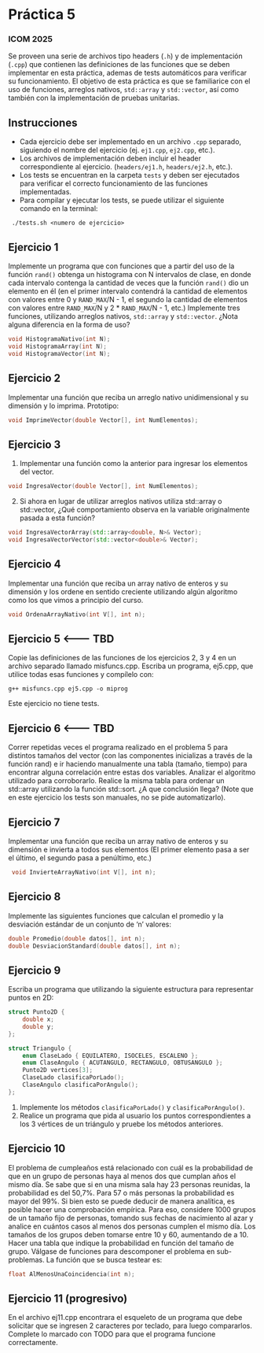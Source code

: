 # Práctica 5

### ICOM 2025

Se proveen una serie de archivos tipo headers (`.h`) y de implementación (`.cpp`) que contienen las definiciones de las funciones que se deben implementar en esta práctica, ademas de tests automáticos para verificar su funcionamiento. El objetivo de esta práctica es que se familiarice con el uso de funciones, arreglos nativos, `std::array` y `std::vector`, así como también con la implementación de pruebas unitarias.

## Instrucciones

- Cada ejercicio debe ser implementado en un archivo `.cpp` separado, siguiendo el nombre del ejercicio (ej. `ej1.cpp`, `ej2.cpp`, etc.).
- Los archivos de implementación deben incluir el header correspondiente al ejercicio. (`headers/ej1.h`, `headers/ej2.h`, etc.).
- Los tests se encuentran en la carpeta `tests` y deben ser ejecutados para verificar el correcto funcionamiento de las funciones implementadas.
- Para compilar y ejecutar los tests, se puede utilizar el siguiente comando en la terminal:
```
 ./tests.sh <numero de ejercicio>
```   

## Ejercicio 1

Implemente un programa que con funciones que a partir del uso de la función `rand()` obtenga un histograma con N intervalos de clase, en donde cada intervalo contenga la cantidad de veces que la función `rand()` dio un elemento en él (en el primer intervalo contendrá la cantidad de elementos con valores entre 0 y `RAND_MAX`/N - 1, el segundo la cantidad de elementos con valores entre `RAND_MAX`/N y 2 * `RAND_MAX`/N - 1, etc.) Implemente tres funciones, utilizando arreglos nativos, `std::array` y `std::vector`. ¿Nota alguna diferencia en la forma de uso?

```cpp
void HistogramaNativo(int N);
void HistogramaArray(int N);
void HistogramaVector(int N);
```


## Ejercicio 2
Implementar una función que reciba un arreglo nativo unidimensional y su dimensión y lo imprima. Prototipo: 

```cpp
void ImprimeVector(double Vector[], int NumElementos);
```

## Ejercicio 3

1. Implementar una función como la anterior para ingresar los elementos del vector.
```cpp
void IngresaVector(double Vector[], int NumElementos);
```


2. Si ahora en lugar de utilizar arreglos nativos utiliza std::array o std::vector, ¿Qué comportamiento observa en la variable originalmente pasada a esta función?

```cpp
void IngresaVectorArray(std::array<double, N>& Vector);
void IngresaVectorVector(std::vector<double>& Vector);
```

## Ejercicio 4
Implementar una función que reciba un array nativo de enteros y su dimensión y los ordene en sentido creciente utilizando algún algoritmo como los que vimos a principio del curso.

```cpp
void OrdenaArrayNativo(int V[], int n);
```

## Ejercicio 5 <--- TBD
Copie las definiciones de las funciones de los ejercicios 2, 3 y 4 en un archivo separado llamado misfuncs.cpp. Escriba un programa, ej5.cpp, que utilice todas esas funciones y compílelo con:
```
g++ misfuncs.cpp ej5.cpp -o miprog
```
Este ejercicio no tiene tests.

## Ejercicio 6 <--- TBD
Correr repetidas veces el programa realizado en el problema 5 para distintos tamaños del vector (con las componentes inicializas a través de la función rand) e ir haciendo manualmente una tabla (tamaño, tiempo) para encontrar alguna correlación entre estas dos variables. Analizar el algoritmo utilizado para corroborarlo. Realice la misma tabla para ordenar un std::array utilizando la función std::sort. ¿A que conclusión llega? (Note que en este ejercicio los tests son manuales, no se pide automatizarlo).

## Ejercicio 7
Implementar una función que reciba un array nativo de enteros y su dimensión e invierta a todos sus elementos (El primer elemento pasa a ser el último, el segundo pasa a penúltimo, etc.)
```cpp
 void InvierteArrayNativo(int V[], int n);
```
## Ejercicio 8
Implemente las siguientes funciones que calculan el promedio y la desviación estándar de un conjunto de ‘n’ valores:
```cpp
double Promedio(double datos[], int n);
double DesviacionStandard(double datos[], int n);
```

## Ejercicio 9
Escriba un programa que utilizando la siguiente estructura para representar puntos en 2D:
```cpp
struct Punto2D {
    double x;
    double y;
};

struct Triangulo {
    enum ClaseLado { EQUILATERO, ISOCELES, ESCALENO };
    enum ClaseAngulo { ACUTANGULO, RECTANGULO, OBTUSANGULO };
    Punto2D vertices[3];
    ClaseLado clasificaPorLado();
    ClaseAngulo clasificaPorAngulo();
};
```
1. Implemente los métodos `clasificaPorLado()` y `clasificaPorAngulo()`.
2. Realice un programa que pida al usuario los puntos correspondientes a los 3 vértices de
un triángulo y pruebe los métodos anteriores.

## Ejercicio 10

El problema de cumpleaños está relacionado con cuál es la probabilidad de que en un grupo de personas haya al menos dos que cumplan años el mismo día. Se sabe que si en una misma sala hay 23 personas reunidas, la probabilidad es del 50,7%. Para 57 o más personas la probabilidad es mayor del 99%. Si bien esto se puede deducir de manera analítica, es posible hacer una comprobación empírica. Para eso, considere 1000 grupos de un tamaño fijo de personas, tomando sus fechas de nacimiento al azar y analice en cuántos casos al menos dos personas cumplen el mismo día. Los tamaños de los grupos deben tomarse entre 10 y 60, aumentando de a 10. Hacer una tabla que indique la probabilidad en función del tamaño de grupo. Válgase de funciones para descomponer el problema en sub-problemas. La función que se busca testear es:
```cpp
float AlMenosUnaCoincidencia(int n);
```

## Ejercicio 11 (progresivo)

En el archivo ej11.cpp encontrara el esqueleto de un programa que debe solicitar que se ingresen 2 caracteres por teclado, para luego compararlos. Complete lo marcado con TODO para que el programa funcione correctamente. 

